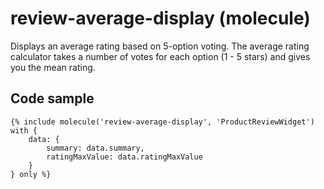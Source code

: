 # review-average-display (molecule)

Displays an average rating based on 5-option voting. The average rating calculator takes a number of votes for each option (1 - 5 stars) and gives you the mean rating.

## Code sample

```
{% include molecule('review-average-display', 'ProductReviewWidget') with {
    data: {
        summary: data.summary,
        ratingMaxValue: data.ratingMaxValue
    }
} only %}
```
